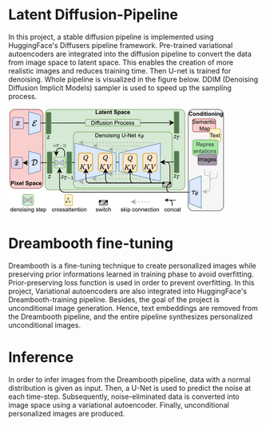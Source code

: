 # Latent Diffusion-Pipeline

In this project, a stable diffusion pipeline is implemented using HuggingFace's Diffusers pipeline framework. Pre-trained variational autoencoders are integrated into the diffusion pipeline to convert the data from image space to latent space. This enables the creation of more realistic images and reduces training time. Then U-net is trained for denoising. Whole pipeline is visualized in the figure below. DDIM (Denoising Diffusion Implicit Models) sampler is used to speed up the sampling process.




  ![](images/Stable_Diffusion_architecture.png?raw=true "Stable diffusion Architecture")

# Dreambooth fine-tuning
Dreambooth is a fine-tuning technique to create personalized images while preserving prior informations learned in training phase to avoid overfitting. Prior-preserving loss function is used in order to prevent overfitting. In this project, Variational autoencoders are also integrated into HuggingFace's Dreambooth-training pipeline. Besides, the goal of the project is unconditional image generation. Hence, text embeddings are removed from the Dreambooth pipeline, and the entire pipeline synthesizes personalized unconditional images.

# Inference 
In order to infer images from the Dreambooth pipeline, data with a normal distribution is given as input. Then, a U-Net is used to predict the noise at each time-step. Subsequently, noise-eliminated data is converted into image space using a variational autoencoder. Finally, unconditional personalized images are produced.


